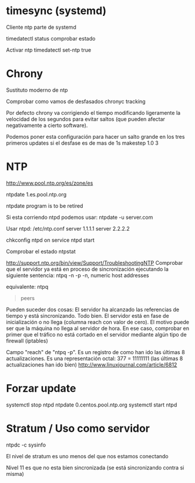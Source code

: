 # timesync (systemd)
Cliente ntp parte de systemd

timedatectl status
  comprobar estado

Activar ntp
timedatectl set-ntp true

# Chrony
Sustituto moderno de ntp

Comprobar como vamos de desfasados
chronyc tracking


Por defecto chrony va corrigiendo el tiempo modificando ligeramente la velocidad de los segundos para evitar saltos (que pueden afectar negativamente a cierto software).

Podemos poner esta configuración para hacer un salto grande en los tres primeros updates si el desfase es de mas de 1s
makestep 1.0 3



# NTP
http://www.pool.ntp.org/es/zone/es

ntpdate 1.es.pool.ntp.org

ntpdate program is to be retired 

Si esta corriendo ntpd podemos usar:
ntpdate -u server.com


Usar ntpd:
/etc/ntp.conf
server 1.1.1.1
server 2.2.2.2


chkconfig ntpd on
service ntpd start


Comprobar el estado
ntpstat

http://support.ntp.org/bin/view/Support/TroubleshootingNTP
Comprobar que el servidor ya está en proceso de sincronización ejecutando la siguiente sentencia:
ntpq -n -p
  -n, numeric host addresses

equivalente:
ntpq
> peers

Pueden suceder dos cosas:
El servidor ha alcanzado las referencias de tiempo y está sincronizando. Todo bien.
El servidor está en fase de inicialización o no llega (columna reach con valor de cero). El motivo puede ser que la máquina no llega al servidor de hora. En ese caso, comprobar en primer que el tráfico no está cortado en el servidor mediante algún tipo de firewall (iptables)

Campo "reach" de "ntpq -p".
Es un registro de como han ido las últimas 8 actualizaciones.
Es una representación octal: 377 = 11111111 (las últimas 8 actualizaciones han ido bien)
http://www.linuxjournal.com/article/6812



# Forzar update
systemctl stop ntpd
ntpdate 0.centos.pool.ntp.org
systemctl start ntpd



# Stratum / Uso como servidor
ntpdc -c sysinfo

El nivel de stratum es uno menos del que nos estamos conectando

Nivel 11 es que no esta bien sincronizada (se está sincronizando contra si misma)

